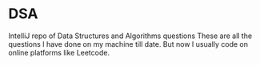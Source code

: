 # DSA
IntelliJ repo of Data Structures and Algorithms questions
These are all the questions I have done on my machine till date. But now I usually code on online platforms like Leetcode.
